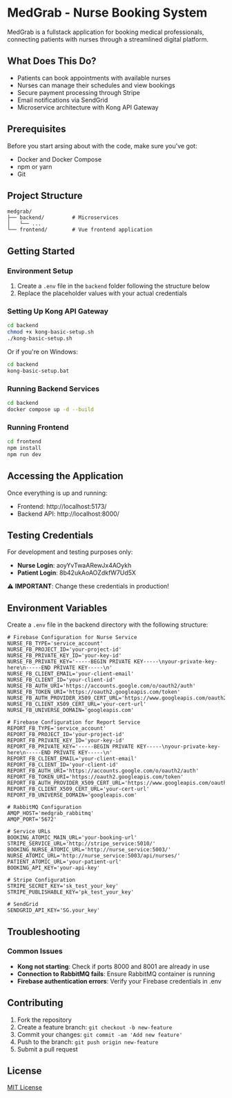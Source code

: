 # MedGrab - Nurse Booking System

MedGrab is a fullstack application for booking medical professionals, connecting patients with nurses through a streamlined digital platform.

## What Does This Do?

- Patients can book appointments with available nurses
- Nurses can manage their schedules and view bookings
- Secure payment processing through Stripe
- Email notifications via SendGrid
- Microservice architecture with Kong API Gateway

## Prerequisites

Before you start arsing about with the code, make sure you've got:

- Docker and Docker Compose
- npm or yarn
- Git

## Project Structure

```
medgrab/
├── backend/         # Microservices
│   └── ...
└── frontend/        # Vue frontend application
```

## Getting Started

### Environment Setup

1. Create a `.env` file in the `backend` folder following the structure below
2. Replace the placeholder values with your actual credentials

### Setting Up Kong API Gateway

```bash
cd backend
chmod +x kong-basic-setup.sh
./kong-basic-setup.sh
```

Or if you're on Windows:
```bash
cd backend
kong-basic-setup.bat
```

### Running Backend Services

```bash
cd backend
docker compose up -d --build
```

### Running Frontend

```bash
cd frontend
npm install
npm run dev
```

## Accessing the Application

Once everything is up and running:
- Frontend: http://localhost:5173/
- Backend API: http://localhost:8000/

## Testing Credentials

For development and testing purposes only:
- **Nurse Login**: aoyYvTwaARewJx4AOykh
- **Patient Login**: 8b42ukAoAOZdkfW7Ud5X

⚠️ **IMPORTANT**: Change these credentials in production!

## Environment Variables

Create a `.env` file in the backend directory with the following structure:

```
# Firebase Configuration for Nurse Service
NURSE_FB_TYPE='service_account'
NURSE_FB_PROJECT_ID='your-project-id'
NURSE_FB_PRIVATE_KEY_ID='your-key-id'
NURSE_FB_PRIVATE_KEY='-----BEGIN PRIVATE KEY-----\nyour-private-key-here\n-----END PRIVATE KEY-----\n'
NURSE_FB_CLIENT_EMAIL='your-client-email'
NURSE_FB_CLIENT_ID='your-client-id'
NURSE_FB_AUTH_URI='https://accounts.google.com/o/oauth2/auth'
NURSE_FB_TOKEN_URI='https://oauth2.googleapis.com/token'
NURSE_FB_AUTH_PROVIDER_X509_CERT_URL='https://www.googleapis.com/oauth2/v1/certs'
NURSE_FB_CLIENT_X509_CERT_URL='your-cert-url'
NURSE_FB_UNIVERSE_DOMAIN='googleapis.com'

# Firebase Configuration for Report Service
REPORT_FB_TYPE='service_account'
REPORT_FB_PROJECT_ID='your-project-id'
REPORT_FB_PRIVATE_KEY_ID='your-key-id'
REPORT_FB_PRIVATE_KEY='-----BEGIN PRIVATE KEY-----\nyour-private-key-here\n-----END PRIVATE KEY-----\n'
REPORT_FB_CLIENT_EMAIL='your-client-email'
REPORT_FB_CLIENT_ID='your-client-id'
REPORT_FB_AUTH_URI='https://accounts.google.com/o/oauth2/auth'
REPORT_FB_TOKEN_URI='https://oauth2.googleapis.com/token'
REPORT_FB_AUTH_PROVIDER_X509_CERT_URL='https://www.googleapis.com/oauth2/v1/certs'
REPORT_FB_CLIENT_X509_CERT_URL='your-cert-url'
REPORT_FB_UNIVERSE_DOMAIN='googleapis.com'

# RabbitMQ Configuration
AMQP_HOST='medgrab_rabbitmq'
AMQP_PORT='5672'

# Service URLs
BOOKING_ATOMIC_MAIN_URL='your-booking-url'
STRIPE_SERVICE_URL='http://stripe_service:5010/'
BOOKING_NURSE_ATOMIC_URL='http://nurse_service:5003/'
NURSE_ATOMIC_URL='http://nurse_service:5003/api/nurses/'
PATIENT_ATOMIC_URL='your-patient-url'
BOOKING_API_KEY='your-api-key'

# Stripe Configuration
STRIPE_SECRET_KEY='sk_test_your_key'
STRIPE_PUBLISHABLE_KEY='pk_test_your_key'

# SendGrid
SENDGRID_API_KEY='SG.your_key'
```

## Troubleshooting

### Common Issues
- **Kong not starting**: Check if ports 8000 and 8001 are already in use
- **Connection to RabbitMQ fails**: Ensure RabbitMQ container is running
- **Firebase authentication errors**: Verify your Firebase credentials in .env

## Contributing

1. Fork the repository
2. Create a feature branch: `git checkout -b new-feature`
3. Commit your changes: `git commit -am 'Add new feature'`
4. Push to the branch: `git push origin new-feature`
5. Submit a pull request

## License

[MIT License](LICENSE)